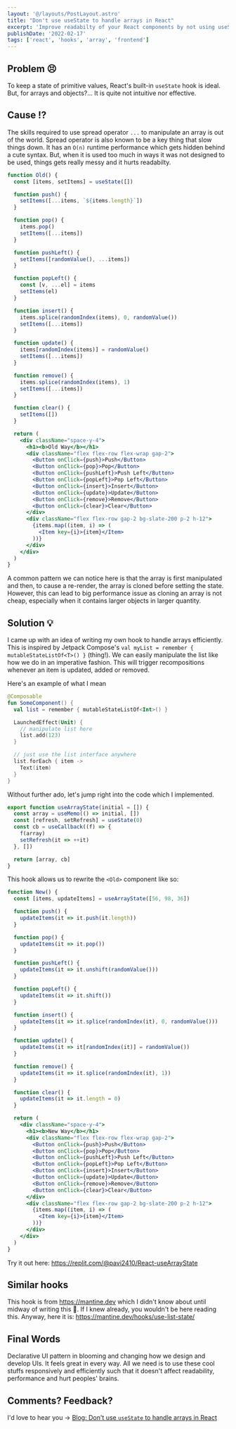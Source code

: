 ```yaml
---
layout: '@/layouts/PostLayout.astro'
title: "Don't use useState to handle arrays in React"
excerpt: 'Improve readabilty of your React components by not using useState to handle arrays.'
publishDate: '2022-02-17'
tags: ['react', 'hooks', 'array', 'frontend']
---
```


## Problem 😣

To keep a state of primitive values, React's built-in `useState` hook is ideal. But, for arrays and objects?... It is quite not intuitive nor effective. 

## Cause ⁉️

The skills required to use spread operator `...` to manipulate an array is out of the world. Spread operator is also known to be a key thing that slow things down. It has an `O(n)` runtime performance which gets hidden behind a cute syntax. But, when it is used too much in ways it was not designed to be used, things gets really messy and it hurts readabilty.

```jsx
function Old() {
  const [items, setItems] = useState([])

  function push() {
    setItems([...items, `${items.length}`])
  }

  function pop() {
    items.pop()
    setItems([...items])
  }

  function pushLeft() {
    setItems([randomValue(), ...items])
  }

  function popLeft() {
    const [v, ...el] = items
    setItems(el)
  }

  function insert() {
    items.splice(randomIndex(items), 0, randomValue())
    setItems([...items])
  }

  function update() {
    items[randomIndex(items)] = randomValue()
    setItems([...items])
  }

  function remove() {
    items.splice(randomIndex(items), 1)
    setItems([...items])
  }

  function clear() {
    setItems([])
  }

  return (
    <div className="space-y-4">
      <h1><b>Old Way</b></h1>
      <div className="flex flex-row flex-wrap gap-2">
        <Button onClick={push}>Push</Button>
        <Button onClick={pop}>Pop</Button>
        <Button onClick={pushLeft}>Push Left</Button>
        <Button onClick={popLeft}>Pop Left</Button>
        <Button onClick={insert}>Insert</Button>
        <Button onClick={update}>Update</Button>
        <Button onClick={remove}>Remove</Button>
        <Button onClick={clear}>Clear</Button>
      </div>
      <div className="flex flex-row gap-2 bg-slate-200 p-2 h-12">
        {items.map((item, i) => (
          <Item key={i}>{item}</Item>
        ))}
      </div>
    </div>
  )
}
```

A common pattern we can notice here is that the array is first manipulated and then, to cause a re-render, the array is cloned before setting the state. However, this can lead to big performance issue as cloning an array is not cheap, especially when it contains larger objects in larger quantity.

## Solution 💡

I came up with an idea of writing my own hook to handle arrays efficiently. This is inspired by Jetpack Compose's `val myList = remember { mutableStateListOf<T>() }` (thing!). We can easily manipulate the list like how we do in an imperative fashion. This will trigger recompositions whenever an item is updated, added or removed.

Here's an example of what I mean

```kotlin
@Composable
fun SomeComponent() {
  val list = remember { mutableStateListOf<Int>() }

  LaunchedEffect(Unit) {
    // manipulate list here
    list.add(123)
  }

  // just use the list interface anywhere
  list.forEach { item ->
    Text(item)
  }
}
```

Without further ado, let's jump right into the code which I implemented.

```jsx
export function useArrayState(initial = []) {
  const array = useMemo(() => initial, [])
  const [refresh, setRefresh] = useState(0)
  const cb = useCallback((f) => {
    f(array)
    setRefresh(it => ++it)
  }, [])

  return [array, cb]
}
```

This hook allows us to rewrite the `<Old>` component like so:
```jsx
function New() {
  const [items, updateItems] = useArrayState([56, 98, 36])

  function push() {
    updateItems(it => it.push(it.length))
  }

  function pop() {
    updateItems(it => it.pop())
  }

  function pushLeft() {
    updateItems(it => it.unshift(randomValue()))
  }

  function popLeft() {
    updateItems(it => it.shift())
  }

  function insert() {
    updateItems(it => it.splice(randomIndex(it), 0, randomValue()))
  }

  function update() {
    updateItems(it => it[randomIndex(it)] = randomValue())
  }

  function remove() {
    updateItems(it => it.splice(randomIndex(it), 1))
  }

  function clear() {
    updateItems(it => it.length = 0)
  }

  return (
    <div className="space-y-4">
      <h1><b>New Way</b></h1>
      <div className="flex flex-row flex-wrap gap-2">
        <Button onClick={push}>Push</Button>
        <Button onClick={pop}>Pop</Button>
        <Button onClick={pushLeft}>Push Left</Button>
        <Button onClick={popLeft}>Pop Left</Button>
        <Button onClick={insert}>Insert</Button>
        <Button onClick={update}>Update</Button>
        <Button onClick={remove}>Remove</Button>
        <Button onClick={clear}>Clear</Button>
      </div>
      <div className="flex flex-row gap-2 bg-slate-200 p-2 h-12">
        {items.map((item, i) => (
          <Item key={i}>{item}</Item>
        ))}
      </div>
    </div>
  )
}
```

Try it out here: https://replit.com/@pavi2410/React-useArrayState

## Similar hooks

This hook is from https://mantine.dev which I didn't know about until midway of writing this 🥲. If I knew already, you wouldn't be here reading this. Anyway, here it is: https://mantine.dev/hooks/use-list-state/

## Final Words

Declarative UI pattern in blooming and changing how we design and develop UIs. It feels great in every way. All we need is to use these cool stuffs responsively and efficiently such that it doesn't affect readability, performance and hurt peoples' brains.

## Comments? Feedback?

I'd love to hear you -> [Blog: Don't use `useState` to handle arrays in React](https://github.com/pavi2410/website/issues/5)
